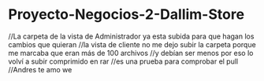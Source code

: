 # Proyecto-Negocios-2-Dallim-Store

//La carpeta de la vista de Administrador ya esta subida para que hagan los cambios que quieran
//la vista de cliente no me dejo subir la carpeta porque me marcaba que eran más de 100 archivos
//y debían ser menos por eso lo volví a subir comprimido en rar
//es una prueba para comprobar el pull
//Andres te amo we 